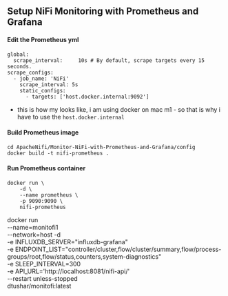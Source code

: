 ## Setup NiFi Monitoring with Prometheus and Grafana


#### Edit the Prometheus yml
```
global:
  scrape_interval:     10s # By default, scrape targets every 15 seconds.
scrape_configs:
  - job_name: 'NiFi'
    scrape_interval: 5s
    static_configs:
      - targets: ['host.docker.internal:9092'] 
```
- this is how my looks like, i am using docker on mac m1 - so that is why i have to use the `host.docker.internal`


#### Build Prometheus image
```
cd ApacheNifi/Monitor-NiFi-with-Prometheus-and-Grafana/config
docker build -t nifi-prometheus .
```

#### Run Prometheus container
```
docker run \
    -d \
    --name prometheus \
    -p 9090:9090 \
    nifi-prometheus
```



docker run \
--name=monitofi1 \
--network=host -d \
-e INFLUXDB_SERVER="influxdb-grafana" \
-e ENDPOINT_LIST="controller/cluster,flow/cluster/summary,flow/process-groups/root,flow/status,counters,system-diagnostics" \
-e SLEEP_INTERVAL=300 \
-e API_URL='http://localhost:8081/nifi-api/' \
--restart unless-stopped \
dtushar/monitofi:latest
